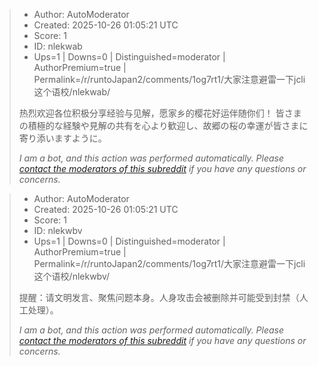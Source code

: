 > - Author: AutoModerator
> - Created: 2025-10-26 01:05:21 UTC
> - Score: 1
> - ID: nlekwab
> - Ups=1 | Downs=0 | Distinguished=moderator | AuthorPremium=true | Permalink=/r/runtoJapan2/comments/1og7rt1/大家注意避雷一下jcli这个语校/nlekwab/
>
> 热烈欢迎各位积极分享经验与见解，愿家乡的樱花好运伴随你们！
> 皆さまの積極的な経験や見解の共有を心より歓迎し、故郷の桜の幸運が皆さまに寄り添いますように。
> 
> *I am a bot, and this action was performed automatically. Please [contact the moderators of this subreddit](/message/compose/?to=/r/runtoJapan2) if you have any questions or concerns.*

> - Author: AutoModerator
> - Created: 2025-10-26 01:05:21 UTC
> - Score: 1
> - ID: nlekwbv
> - Ups=1 | Downs=0 | Distinguished=moderator | AuthorPremium=true | Permalink=/r/runtoJapan2/comments/1og7rt1/大家注意避雷一下jcli这个语校/nlekwbv/
>
> 提醒：请文明发言、聚焦问题本身。人身攻击会被删除并可能受到封禁（人工处理）。
> 
> *I am a bot, and this action was performed automatically. Please [contact the moderators of this subreddit](/message/compose/?to=/r/runtoJapan2) if you have any questions or concerns.*
